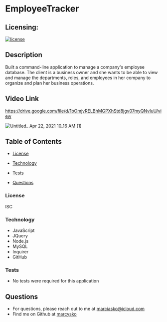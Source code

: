 # EmployeeTracker

## Licensing:
  [![license](https://img.shields.io/badge/license-ISC-yellow)](https://shields.io)

## Description
Built a command-line application to manage a company's employee database. The client is a business owner
and she wants to be able to view and manage the departments, roles, and employees in her company
to organize and plan her business operations.
## Video Link
https://drive.google.com/file/d/1bOmjvRELBhMGPXhStd8jgv07myQNvIuU/view

![Untitled_ Apr 22, 2021 10_16 AM (1)](https://user-images.githubusercontent.com/75454722/115786802-25c3f600-a376-11eb-95f0-4194b226baef.gif)

## Table of Contents
 
  * [License](#License)
  
  * [Technology](#Technology)
  
  * [Tests](#Tests)
  
  * [Questions](#Questions)


### License
ISC
### Technology

- JavaScript
- JQuery 
- Node.js 
- MySQL 
- Inquirer
- GitHub 

### Tests
* No tests were required for this application

## Questions
* For questions, please reach out to me at marciasko@icloud.com
* Find me on Github at [marcysko](http://github.com/marcysko)
